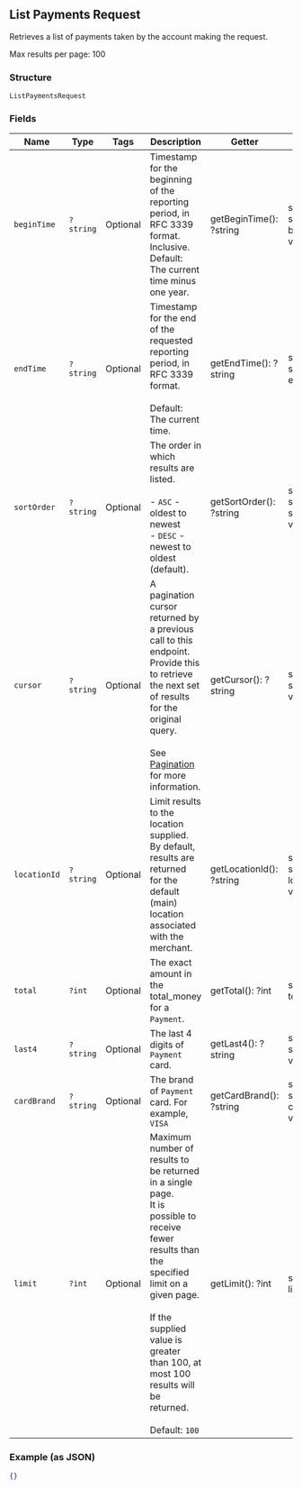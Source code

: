 ## List Payments Request

Retrieves a list of payments taken by the account making the request.

Max results per page: 100

### Structure

`ListPaymentsRequest`

### Fields

| Name | Type | Tags | Description | Getter | Setter |
|  --- | --- | --- | --- | --- | --- |
| `beginTime` | `?string` | Optional | Timestamp for the beginning of the reporting period, in RFC 3339 format.<br>Inclusive. Default: The current time minus one year. | getBeginTime(): ?string | setBeginTime(?string beginTime): void |
| `endTime` | `?string` | Optional | Timestamp for the end of the requested reporting period, in RFC 3339 format.<br><br>Default: The current time. | getEndTime(): ?string | setEndTime(?string endTime): void |
| `sortOrder` | `?string` | Optional | The order in which results are listed.<br><br>- `ASC` - oldest to newest<br>- `DESC` - newest to oldest (default). | getSortOrder(): ?string | setSortOrder(?string sortOrder): void |
| `cursor` | `?string` | Optional | A pagination cursor returned by a previous call to this endpoint.<br>Provide this to retrieve the next set of results for the original query.<br><br>See [Pagination](https://developer.squareup.com/docs/basics/api101/pagination) for more information. | getCursor(): ?string | setCursor(?string cursor): void |
| `locationId` | `?string` | Optional | Limit results to the location supplied. By default, results are returned<br>for the default (main) location associated with the merchant. | getLocationId(): ?string | setLocationId(?string locationId): void |
| `total` | `?int` | Optional | The exact amount in the total_money for a `Payment`. | getTotal(): ?int | setTotal(?int total): void |
| `last4` | `?string` | Optional | The last 4 digits of `Payment` card. | getLast4(): ?string | setLast4(?string last4): void |
| `cardBrand` | `?string` | Optional | The brand of `Payment` card. For example, `VISA` | getCardBrand(): ?string | setCardBrand(?string cardBrand): void |
| `limit` | `?int` | Optional | Maximum number of results to be returned in a single page.<br>It is possible to receive fewer results than the specified limit on a given page.<br><br>If the supplied value is greater than 100, at most 100 results will be returned.<br><br>Default: `100` | getLimit(): ?int | setLimit(?int limit): void |

### Example (as JSON)

```json
{}
```

